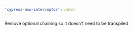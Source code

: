 ```yaml
---
'cypress-msw-interceptor': patch
---
```


Remove optional chaining so it doesn't need to be transpiled
